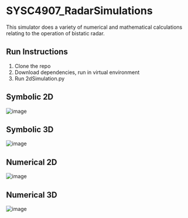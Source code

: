 # SYSC4907_RadarSimulations




This simulator does a variety of numerical and mathematical calculations relating to the operation of bistatic radar.

## Run Instructions 
1) Clone the repo 
2) Download dependencies, run in virtual environment
3) Run 2dSimulation.py

## Symbolic 2D
  ![image](https://github.com/burnsy2830/SYSC4907_RadarSimulations/assets/102264466/b7e96033-4f7c-4c7e-adec-d607b973c2bf)

## Symbolic 3D 
  ![image](https://github.com/burnsy2830/SYSC4907_RadarSimulations/assets/102264466/b1603d14-1e7b-4f03-b74a-3ab3847988d0)
## Numerical 2D 
  ![image](https://github.com/burnsy2830/SYSC4907_RadarSimulations/assets/102264466/d1e4d6ca-c389-459d-92d6-6a39e5f1bb6d)

## Numerical 3D
  ![image](https://github.com/burnsy2830/SYSC4907_RadarSimulations/assets/102264466/90fc9089-4734-4e85-87ab-994133385b74)





